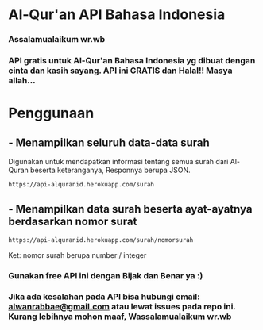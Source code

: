 # Al-Qur'an API Bahasa Indonesia
### Assalamualaikum wr.wb
### API gratis untuk Al-Qur'an Bahasa Indonesia yg dibuat dengan cinta dan kasih sayang. API ini GRATIS dan Halal!! Masya allah...

# Penggunaan

## - Menampilkan seluruh data-data surah
Digunakan untuk mendapatkan informasi tentang semua surah dari Al-Quran beserta keteranganya, Responnya berupa JSON.
```bash
https://api-alquranid.herokuapp.com/surah
```
## - Menampilkan data surah beserta ayat-ayatnya berdasarkan nomor surat
```bash
https://api-alquranid.herokuapp.com/surah/nomorsurah
```
Ket: nomor surah berupa number / integer

### Gunakan free API ini dengan Bijak dan Benar ya :)
### Jika ada kesalahan pada API bisa hubungi email: alwanrabbae@gmail.com atau lewat issues pada repo ini.<br>Kurang lebihnya mohon maaf, Wassalamualaikum wr.wb
